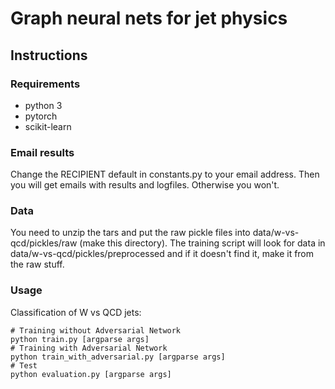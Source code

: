 # Graph neural nets for jet physics


## Instructions

### Requirements

- python 3
- pytorch
- scikit-learn

### Email results
Change the RECIPIENT default in constants.py to your email address. Then you will get emails with results and logfiles. Otherwise you won't.

### Data

You need to unzip the tars and put the raw pickle files into data/w-vs-qcd/pickles/raw (make this directory).
The training script will look for data in  data/w-vs-qcd/pickles/preprocessed and if it doesn't find it, make it from the raw stuff.

### Usage

Classification of W vs QCD jets:

```
# Training without Adversarial Network
python train.py [argparse args]
# Training with Adversarial Network
python train_with_adversarial.py [argparse args]
# Test
python evaluation.py [argparse args]
```
